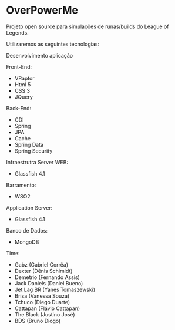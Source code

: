 OverPowerMe
===========

Projeto open source para simulações de runas/builds do League of Legends.

Utilizaremos as seguintes tecnologias:

Desenvolvimento aplicação

Front-End:
- VRaptor
- Html 5
- CSS 3
- JQuery

Back-End:
- CDI
- Spring
- JPA
- Cache
- Spring Data
- Spring Security

Infraestrutra
Server WEB:
- Glassfish 4.1
 
Barramento:
- WSO2

Application Server:
- Glassfish 4.1

Banco de Dados:
- MongoDB

Time:
- Gabz (Gabriel Corrêa)
- Dexter (Dênis Schimidt)
- Demetrio (Fernando Assis)
- Jack Daniels (Daniel Bueno)
- Jet Lag BR (Yanes Tomaszewski)
- Brisa (Vanessa Souza)
- Tchuco (Diego Duarte)
- Cattapan (Flávio Cattapan)
- The Black (Justino José)
- BDS (Bruno Diogo)
